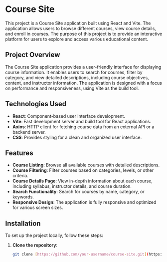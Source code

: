 # Course Site

This project is a Course Site application built using React and Vite. The application allows users to browse different courses, view course details, and enroll in courses. The purpose of this project is to provide an interactive platform for users to explore and access various educational content.

## Project Overview

The Course Site application provides a user-friendly interface for displaying course information. It enables users to search for courses, filter by category, and view detailed descriptions, including course objectives, content, and instructor information. The application is designed with a focus on performance and responsiveness, using Vite as the build tool.

## Technologies Used

- **React**: Component-based user interface development.
- **Vite**: Fast development server and build tool for React applications.
- **Axios**: HTTP client for fetching course data from an external API or a backend server.
- **CSS**: Provides styling for a clean and organized user interface.

## Features

- **Course Listing**: Browse all available courses with detailed descriptions.
- **Course Filtering**: Filter courses based on categories, levels, or other criteria.
- **Course Details Page**: View in-depth information about each course, including syllabus, instructor details, and course duration.
- **Search Functionality**: Search for courses by name, category, or keywords.
- **Responsive Design**: The application is fully responsive and optimized for various screen sizes.

## Installation

To set up the project locally, follow these steps:

1. **Clone the repository**:

   ```bash
   git clone [https://github.com/your-username/course-site.git](https://github.com/photomanai/ReactCourseSite)
